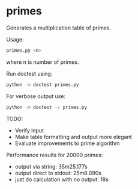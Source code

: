 # primes
Generates a multiplication table of primes.

Usage:
```sh
primes.py <n>
```
where n is number of primes.

Run doctest using:
```sh
python -m doctest primes.py
```
For verbose output use:
```sh
python -m doctest -v primes.py
```

TODO:
* Verify input
* Make table formatting and output more elegant
* Evaluate improvements to prime algorithm

Performance results for 20000 primes:
* output via string: 35m25.177s
* output direct to stdout: 25m8.090s
* just do calculation with no output: 18s 